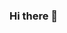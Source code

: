 ### Hi there 👋

<!--
**rohullaa/rohullaa** is a ✨ _special_ ✨ repository because its `README.md` (this file) appears on your GitHub profile.

Here are some ideas to get you started:

- 🔭 I’m currently working on Deep Learning, natural language processing and Django programming.
- 🌱 I’m currently learning advanced statistics sush as Bayesian inference and probabilistic graphical models (Bayesian and Markov networks). I am learning about semantic technologies, RDF graphs and descriptive logic.
- 👯 I’m looking to collaborate on ...
- 🤔 I’m looking for help with ...
- 💬 Ask me about ...
- 📫 How to reach me: ...
- 😄 Pronouns: ...
- ⚡ Fun fact: ...

